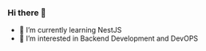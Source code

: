 ### Hi there 👋



- 🌱 I’m currently learning NestJS
- 👀 I’m interested in Backend Development and DevOPS






